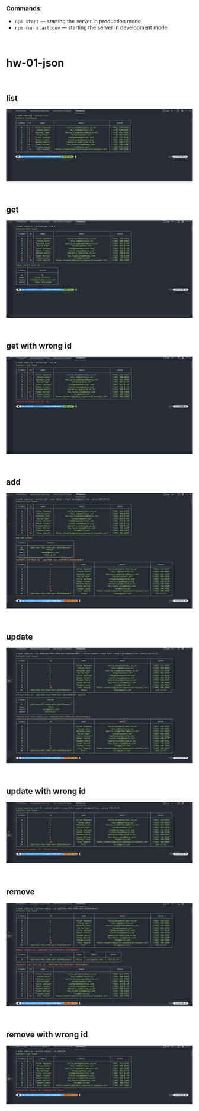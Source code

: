 ### Commands:

- `npm start` &mdash; starting the server in production mode
- `npm run start:dev` &mdash; starting the server in development mode

<br/>

# hw-01-json

<br/>

## list

![Screen - list](/images/contactsList.png)

<br/>

## get

![Screen - get](/images/get.png)

<br/>

## get with wrong id

![Screen - get whit wrong id](/images/get-with-wrong-id.png)

<br/>

## add

![Screen - add](/images/add.png)

<br/>

## update

![Screen - update](/images/update.png)

<br/>

## update with wrong id

![Screen - update with wrong id](/images/update-with-wrong-id.png)

<br/>

## remove

![Screen - remove](/images/remove.png)

<br/>

## remove with wrong id

![Screen - remove with wrong id](/images/remove-with-wrong-id.png)
